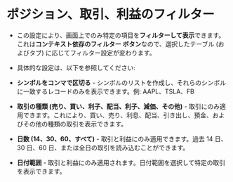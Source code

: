 # **ポジション、取引、利益のフィルター**

- この設定により、画面上でのみ特定の項目を**フィルターして表示**できます。これは**コンテキスト依存のフィルター ボタン**なので、選択したテーブル (およびタブ) に応じてフィルター設定が変わります。
- 具体的な設定は、以下を参照してください:

- **シンボルをコンマで区切る** - シンボルのリストを作成し、それらのシンボルに一致するレコードのみを表示できます。例: AAPL、TSLA、FB
- **取引の種類 (売り、買い、利子、配当、利子、減価、その他)** - 取引にのみ適用できます。これにより、買い、売り、利息、配当、引き出し、預金、およびその他の種類の取引を表示できます。
- **日数 (14、30、60、すべて)** - 取引と利益にのみ適用できます。過去 14 日、30 日、60 日、または全日の取引を読み込むことができます。
- **日付範囲** - 取引と利益にのみ適用されます。日付範囲を選択して特定の取引を表示できます。
